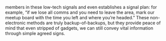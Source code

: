 members in these low-tech signals and even establishes a signal plan: for example, “if we lose all comms and you need to leave the area, mark our meetup board with the time you left and where you’re headed.” These non-electronic methods are truly backup-of-backups, but they provide peace of mind that even stripped of gadgets, we can still convey vital information through simple agreed signs.